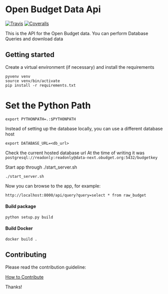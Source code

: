 # Open Budget Data Api

[![Travis](https://img.shields.io/travis/OpenBudget/open-budget-data-api/master.svg)](https://travis-ci.org/OpenBudget/open-budget-data-api)
[![Coveralls](http://img.shields.io/coveralls/OpenBudget/open-budget-data-api.svg?branch=master)](https://coveralls.io/r/OpenBudget/open-budget-data-api?branch=master)

This is the API for the Open Budget data. You can perform Database Queries and download data


## Getting started

Create a virtual environment (if necessary) and install the requirements

```
pyvenv venv
source venv/bin/activate
pip install -r requirements.txt
```


# Set the Python Path
```
export PYTHONPATH=.:$PYTHONPATH
```

Instead of setting up the database locally, you can use a different database host

```
export DATABASE_URL=<db_url>
```
Check the current hosted database url 
At the time of writing it was `postgresql://readonly:readonly@data-next.obudget.org:5432/budgetkey`

Start app through ./start_server.sh
```
./start_server.sh
```

Now you can browse to the app, for example:
```
http://localhost:8000/api/query?query=select * from raw_budget
```

#### Build package
```
python setup.py build
```

#### Build Docker
```
docker build .
```

## Contributing

Please read the contribution guideline:

[How to Contribute](CONTRIBUTING.md)

Thanks!
